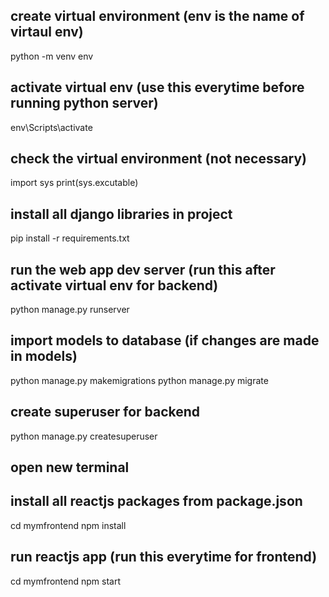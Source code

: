 ## create virtual environment (env is the name of virtaul env)
python -m venv env

## activate virtual env (use this everytime before running python server)
env\Scripts\activate 

## check the virtual environment (not necessary)
import sys
print(sys.excutable)

## install all django libraries in project 
pip install -r requirements.txt

## run the web app dev server (run this after activate virtual env for backend)
python manage.py runserver

## import models to database (if changes are made in models)
python manage.py makemigrations
python manage.py migrate

## create superuser for backend
python manage.py createsuperuser

## open new terminal
## install all reactjs packages from package.json
cd mymfrontend
npm install 

## run reactjs app (run this everytime for frontend)
cd mymfrontend
npm start